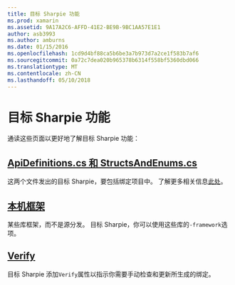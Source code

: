 ```yaml
---
title: 目标 Sharpie 功能
ms.prod: xamarin
ms.assetid: 9A17A2C6-AFFD-41E2-BE9B-9BC1AA57E1E1
author: asb3993
ms.author: amburns
ms.date: 01/15/2016
ms.openlocfilehash: 1cd9d4bf88ca5b6be3a7b973d7a2ce1f583b7af6
ms.sourcegitcommit: 0a72c7dea020b965378b6314f558bf5360dbd066
ms.translationtype: MT
ms.contentlocale: zh-CN
ms.lasthandoff: 05/10/2018
---
```

# <a name="objective-sharpie-features"></a>目标 Sharpie 功能

通读这些页面以更好地了解目标 Sharpie 功能：

## <a name="apidefinitionscs--structsandenumscsapidefinitions-structsandenumsmd"></a>[**ApiDefinitions.cs 和 StructsAndEnums.cs**](apidefinitions-structsandenums.md)

这两个文件发出的目标 Sharpie，要包括绑定项目中。 了解更多相关信息[此处](apidefinitions-structsandenums.md)。

## <a name="native-frameworksnative-frameworksmd"></a>[**本机框架**](native-frameworks.md)

某些库框架，而不是源分发。
目标 Sharpie，你可以使用这些库的`-framework`选项。

## <a name="verifyverifymd"></a>[**Verify**](verify.md)

目标 Sharpie 添加`Verify`属性以指示你需要手动检查和更新所生成的绑定。 

